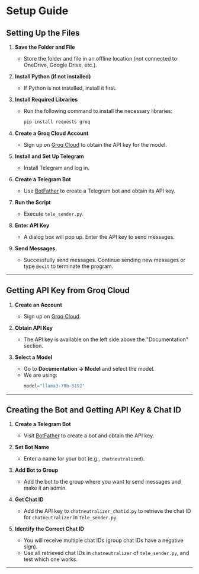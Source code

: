# Setup Guide

## Setting Up the Files

1) **Save the Folder and File**  
   - Store the folder and file in an offline location (not connected to OneDrive, Google Drive, etc.).

2) **Install Python (if not installed)**  
   - If Python is not installed, install it first.

3) **Install Required Libraries**  
   - Run the following command to install the necessary libraries:  
     ```sh
     pip install requests groq
     ```

4) **Create a Groq Cloud Account**  
   - Sign up on [Groq Cloud](https://console.groq.com) to obtain the API key for the model.

5) **Install and Set Up Telegram**  
   - Install Telegram and log in.

6) **Create a Telegram Bot**  
   - Use [BotFather](https://t.me/botfather) to create a Telegram bot and obtain its API key.

7) **Run the Script**  
   - Execute `tele_sender.py`.

8) **Enter API Key**  
   - A dialog box will pop up. Enter the API key to send messages.

9) **Send Messages**  
   - Successfully send messages. Continue sending new messages or type `@exit` to terminate the program.

---

## Getting API Key from Groq Cloud

1) **Create an Account**  
   - Sign up on [Groq Cloud](https://console.groq.com).

2) **Obtain API Key**  
   - The API key is available on the left side above the "Documentation" section.

3) **Select a Model**  
   - Go to **Documentation -> Model** and select the model.  
   - We are using:  
     ```python
     model="llama3-70b-8192"
     ```

---

## Creating the Bot and Getting API Key & Chat ID

1) **Create a Telegram Bot**  
   - Visit [BotFather](https://t.me/botfather) to create a bot and obtain the API key.

2) **Set Bot Name**  
   - Enter a name for your bot (e.g., `chatneutralized`).

3) **Add Bot to Group**  
   - Add the bot to the group where you want to send messages and make it an admin.

4) **Get Chat ID**  
   - Add the API key to `chatneutralizer_chatid.py` to retrieve the chat ID for `chatneutralizer` in `tele_sender.py`.

5) **Identify the Correct Chat ID**  
   - You will receive multiple chat IDs (group chat IDs have a negative sign).  
   - Use all retrieved chat IDs in `chatneutralizer` of `tele_sender.py`, and test which one works.

---

